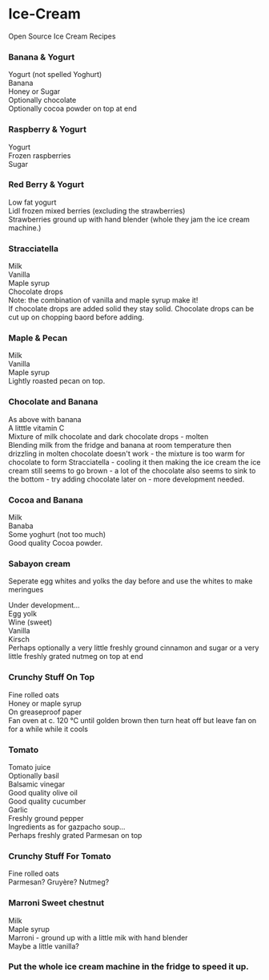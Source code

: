 # Ice-Cream
Open Source Ice Cream Recipes

### Banana & Yogurt
Yogurt (not spelled Yoghurt)\
Banana\
Honey or Sugar\
Optionally chocolate\
Optionally cocoa powder on top at end

### Raspberry & Yogurt
Yogurt\
Frozen raspberries\
Sugar

### Red Berry & Yogurt
Low fat yogurt\
Lidl frozen mixed berries (excluding the strawberries)\
Strawberries ground up with hand blender (whole they jam the ice cream machine.)

### Stracciatella

Milk\
Vanilla\
Maple syrup\
Chocolate drops\
Note: the combination of vanilla and maple syrup make it!\
If chocolate drops are added solid they stay solid.
Chocolate drops can be cut up on chopping baord before adding.

### Maple & Pecan

Milk\
Vanilla\
Maple syrup\
Lightly roasted pecan on top.

### Chocolate and Banana
As above with banana\
A litttle vitamin C\
Mixture of milk chocolate and dark chocolate drops - molten\
Blending milk from the fridge and banana at room temperature then drizzling in molten chocolate doesn't work - the mixture is too warm for chocolate to form Stracciatella - cooling it then making the ice cream the ice cream still seems to go brown - a lot of the chocolate also seems to sink to the bottom - try adding chocolate later on - more development needed.

### Cocoa and Banana
Milk\
Banaba\
Some yoghurt (not too much)\
Good quality Cocoa powder.

### Sabayon cream

Seperate egg whites and yolks the day before and use the whites to make meringues

Under development...\
Egg yolk\
Wine (sweet)\
Vanilla\
Kirsch\
Perhaps optionally a very little freshly ground cinnamon and sugar or a very little freshly grated nutmeg on top at end

### Crunchy Stuff On Top
Fine rolled oats\
Honey or maple syrup\
On greaseproof paper\
Fan oven at c. 120 °C until golden brown then turn heat off but leave fan on for a while while it cools

### Tomato
Tomato juice\
Optionally basil\
Balsamic vinegar\
Good quality olive oil\
Good quality cucumber\
Garlic\
Freshly ground pepper\
Ingredients as for gazpacho soup...\
Perhaps freshly grated Parmesan on top

### Crunchy Stuff For Tomato
Fine rolled oats\
Parmesan? Gruyère? Nutmeg?

### Marroni Sweet chestnut
Milk\
Maple syrup\
Marroni - ground up with a little mik with hand blender\
Maybe a little vanilla?

### Put the whole  ice cream machine in the fridge to speed it up.


